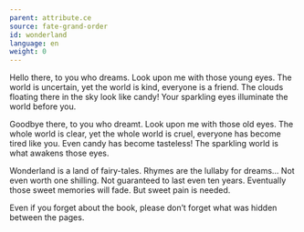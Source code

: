 ```yaml
---
parent: attribute.ce
source: fate-grand-order
id: wonderland
language: en
weight: 0
---
```


Hello there, to you who dreams.
Look upon me with those young eyes.
The world is uncertain, yet the world is kind, everyone is a friend.
The clouds floating there in the sky look like candy!
Your sparkling eyes illuminate the world before you.

Goodbye there, to you who dreamt.
Look upon me with those old eyes.
The whole world is clear, yet the whole world is cruel, everyone has become tired like you.
Even candy has become tasteless!
The sparkling world is what awakens those eyes.

Wonderland is a land of fairy-tales.
Rhymes are the lullaby for dreams…
Not even worth one shilling.
Not guaranteed to last even ten years.
Eventually those sweet memories will fade.
But sweet pain is needed.

Even if you forget about the book, please don’t forget what was hidden between the pages.
